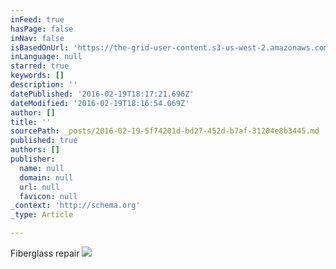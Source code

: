 ```yaml
---
inFeed: true
hasPage: false
inNav: false
isBasedOnUrl: 'https://the-grid-user-content.s3-us-west-2.amazonaws.com/9415a980-966e-478b-b0bf-c05c469d7205.png'
inLanguage: null
starred: true
keywords: []
description: ''
datePublished: '2016-02-19T18:17:21.696Z'
dateModified: '2016-02-19T18:16:54.069Z'
author: []
title: ''
sourcePath: _posts/2016-02-19-5f74201d-bd27-452d-b7af-31204e8b3445.md
published: true
authors: []
publisher:
  name: null
  domain: null
  url: null
  favicon: null
_context: 'http://schema.org'
_type: Article

---
```

Fiberglass repair
![](https://the-grid-user-content.s3-us-west-2.amazonaws.com/9415a980-966e-478b-b0bf-c05c469d7205.png)
